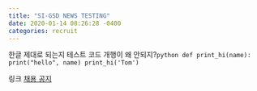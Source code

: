 ```yaml
---
title: "SI-GSD NEWS TESTING"
date: 2020-01-14 08:26:28 -0400
categories: recruit
---
```

한글 제대로 되는지 테스트
코드 개행이 왜 안되지?
​```python
def print_hi(name):
  print("hello", name)
print_hi('Tom')
​```

링크 [채용 공지][recruit-home] 

[recruit-home]: https://satreci.recruiter.co.kr/
